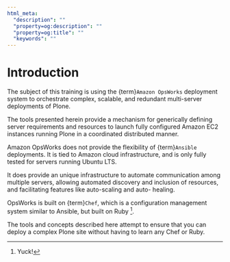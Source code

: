 ```yaml
---
html_meta:
  "description": ""
  "property=og:description": ""
  "property=og:title": ""
  "keywords": ""
---
```


# Introduction

The subject of this training is using the {term}`Amazon OpsWorks` deployment system to orchestrate complex, scalable,
and redundant multi-server deployments of Plone.

The tools presented herein provide a mechanism for generically defining server requirements and resources
to launch fully configured Amazon EC2 instances running Plone in a coordinated distributed manner.

Amazon OpsWorks does not provide the flexibility of {term}`Ansible` deployments.
It is tied to Amazon cloud infrastructure, and is only fully tested for servers running Ubuntu LTS.

It does provide an unique infrastructure to automate communication among multiple servers,
allowing automated discovery and inclusion of resources, and facilitating features like auto-scaling and auto- healing.

OpsWorks is built on {term}`Chef`, which is a configuration management system similar to Ansible, but built on Ruby [^id2].

The tools and concepts described here attempt to ensure that you can deploy a complex Plone site without having to
learn any Chef or Ruby.

[^id2]: Yuck!
